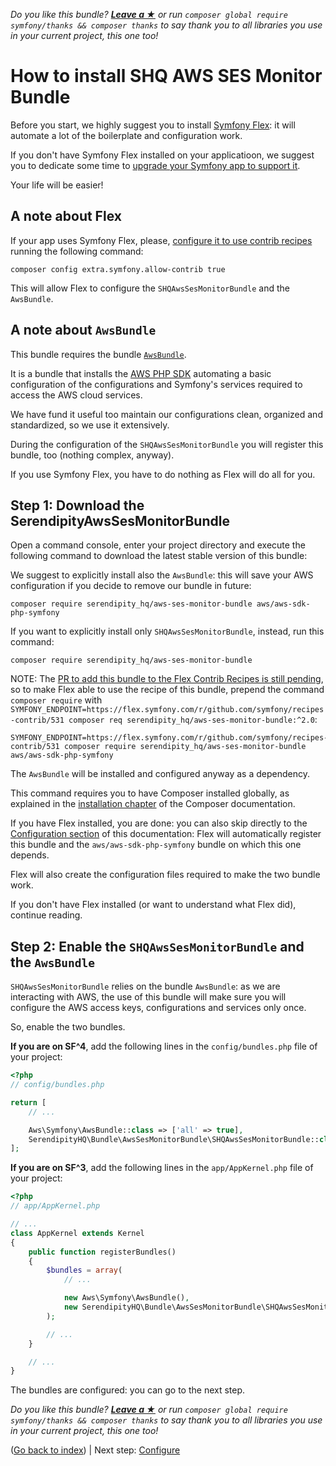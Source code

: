 *Do you like this bundle? [**Leave a &#9733;**](#js-repo-pjax-container) or run `composer global require symfony/thanks && composer thanks` to say thank you to all libraries you use in your current project, this one too!*

How to install SHQ AWS SES Monitor Bundle
=========================================

Before you start, we highly suggest you to install
[Symfony Flex](https://symfony.com/doc/current/setup/flex.html): it will automate a lot
of the boilerplate and configuration work.

If you don't have Symfony Flex installed on your applicatioon, we suggest you to dedicate
some time to [upgrade your Symfony app to support it](https://symfony.com/doc/current/setup/flex.html#upgrading-existing-applications-to-flex).

Your life will be easier! 

A note about Flex
-----------------

If your app uses Symfony Flex, please, [configure it to use contrib recipes](https://github.com/symfony/recipes-contrib#symfony-recipes-contrib) running the following command:

```console
composer config extra.symfony.allow-contrib true
```

This will allow Flex to configure the `SHQAwsSesMonitorBundle` and the `AwsBundle`.

A note about `AwsBundle`
----------------------

This bundle requires the bundle [`AwsBundle`](https://github.com/aws/aws-sdk-php-symfony).

It is a bundle that installs the [AWS PHP SDK](https://github.com/aws/aws-sdk-php) automating a basic configuration of
the configurations and Symfony's services required to access the AWS cloud services.

We have fund it useful too maintain our configurations clean, organized and standardized, so we use it extensively.

During the configuration of the `SHQAwsSesMonitorBundle` you will register this bundle, too (nothing complex, anyway).

If you use Symfony Flex, you have to do nothing as Flex will do all for you.

Step 1: Download the SerendipityAwsSesMonitorBundle
---------------------------------------------------

Open a command console, enter your project directory and execute the
following command to download the latest stable version of this bundle:

We suggest to explicitly install also the `AwsBundle`: this will save your AWS configuration if you decide to remove our bundle in future:

```console
composer require serendipity_hq/aws-ses-monitor-bundle aws/aws-sdk-php-symfony
```

If you want to explicitly install only `SHQAwsSesMonitorBundle`, instead, run this command:

```console
composer require serendipity_hq/aws-ses-monitor-bundle
```

NOTE: The [PR to add this bundle to the Flex Contrib Recipes is still pending](https://github.com/symfony/recipes-contrib/pull/531), 
so to make Flex able to use the recipe of this bundle, prepend the command `composer require` with
`SYMFONY_ENDPOINT=https://flex.symfony.com/r/github.com/symfony/recipes-contrib/531 composer req serendipity_hq/aws-ses-monitor-bundle:^2.0`:

```console
SYMFONY_ENDPOINT=https://flex.symfony.com/r/github.com/symfony/recipes-contrib/531 composer require serendipity_hq/aws-ses-monitor-bundle aws/aws-sdk-php-symfony
```


The `AwsBundle` will be installed and configured anyway as a dependency.

This command requires you to have Composer installed globally, as explained
in the [installation chapter](https://getcomposer.org/doc/00-intro.md)
of the Composer documentation.

If you have Flex installed, you are done: you can also skip directly to the [Configuration section](Configuration.md)
of this documentation: Flex will automatically register this bundle and the
`aws/aws-sdk-php-symfony` bundle on which this one depends.

Flex will also create the configuration files required to make the two bundle work.

If you don't have Flex installed (or want to understand what Flex did), continue reading. 

Step 2: Enable the `SHQAwsSesMonitorBundle` and the `AwsBundle`
-------------------------------------------------------------------------

`SHQAwsSesMonitorBundle` relies on the bundle `AwsBundle`: as we are interacting with AWS,
the use of this bundle will make sure you will configure the AWS access keys, configurations and services
only once.

So, enable the two bundles.
 
**If you are on SF^4**, add the following lines in the `config/bundles.php` file of your project:

```php
<?php
// config/bundles.php

return [
    // ...

    Aws\Symfony\AwsBundle::class => ['all' => true],
    SerendipityHQ\Bundle\AwsSesMonitorBundle\SHQAwsSesMonitorBundle::class => ['all' => true],
];
```

**If you are on SF^3**, add the following lines in the `app/AppKernel.php` file of your project:

```php
<?php
// app/AppKernel.php

// ...
class AppKernel extends Kernel
{
    public function registerBundles()
    {
        $bundles = array(
            // ...

            new Aws\Symfony\AwsBundle(),
            new SerendipityHQ\Bundle\AwsSesMonitorBundle\SHQAwsSesMonitorBundle(),
        );

        // ...
    }

    // ...
}
```

The bundles are configured: you can go to the next step.

*Do you like this bundle? [**Leave a &#9733;**](#js-repo-pjax-container) or run `composer global require symfony/thanks && composer thanks` to say thank you to all libraries you use in your current project, this one too!*

([Go back to index](Index.md)) | Next step: [Configure](Configuration.md)
